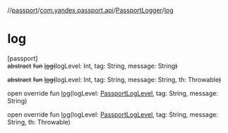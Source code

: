 //[passport](../../../index.md)/[com.yandex.passport.api](../index.md)/[PassportLogger](index.md)/[log](log.md)

# log

[passport]\
~~abstract~~ ~~fun~~ [~~log~~](log.md)~~(~~logLevel: Int, tag: String, message: String~~)~~

~~abstract~~ ~~fun~~ [~~log~~](log.md)~~(~~logLevel: Int, tag: String, message: String, th: Throwable~~)~~

open override fun [log](log.md)(logLevel: [PassportLogLevel](../index.md#-33048098%2FClasslikes%2F339143592), tag: String, message: String)

open override fun [log](log.md)(logLevel: [PassportLogLevel](../index.md#-33048098%2FClasslikes%2F339143592), tag: String, message: String, th: Throwable)
